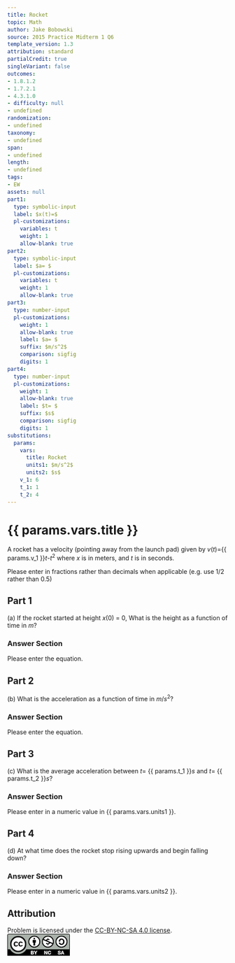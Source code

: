 ```yaml
---
title: Rocket
topic: Math
author: Jake Bobowski
source: 2015 Practice Midterm 1 Q6
template_version: 1.3
attribution: standard
partialCredit: true
singleVariant: false
outcomes:
- 1.8.1.2
- 1.7.2.1
- 4.3.1.0
- difficulty: null
- undefined
randomization:
- undefined
taxonomy:
- undefined
span:
- undefined
length:
- undefined
tags:
- EW
assets: null
part1:
  type: symbolic-input
  label: $x(t)=$
  pl-customizations:
    variables: t
    weight: 1
    allow-blank: true
part2:
  type: symbolic-input
  label: $a= $
  pl-customizations:
    variables: t
    weight: 1
    allow-blank: true
part3:
  type: number-input
  pl-customizations:
    weight: 1
    allow-blank: true
    label: $a= $
    suffix: $m/s^2$
    comparison: sigfig
    digits: 1
part4:
  type: number-input
  pl-customizations:
    weight: 1
    allow-blank: true
    label: $t= $
    suffix: $s$
    comparison: sigfig
    digits: 1
substitutions:
  params:
    vars:
      title: Rocket
      units1: $m/s^2$
      units2: $s$
    v_1: 6
    t_1: 1
    t_2: 4
---
```

# {{ params.vars.title }}
A rocket has a velocity (pointing away from the launch pad) given by $v(t)$={{ params.v_1 }}$t$-$t^2$
where $x$ is in meters, and $t$ is in seconds.

Please enter in fractions rather than decimals when applicable (e.g. use 1/2 rather than 0.5)

## Part 1

(a) If the rocket started at height $x(0)$ = 0, What is the height as a function of time in $m$?

### Answer Section

Please enter the equation.

## Part 2

(b) What is the acceleration as a function of time in $m/s^2$?

### Answer Section

Please enter the equation.

## Part 3

(c) What is the average acceleration between $t =$ {{ params.t_1 }}$s$ and $t =$ {{ params.t_2 }}$s$?

### Answer Section

Please enter in a numeric value in {{ params.vars.units1 }}.

## Part 4

(d) At what time does the rocket stop rising upwards and begin falling down?

### Answer Section

Please enter in a numeric value in {{ params.vars.units2 }}.

## Attribution

Problem is licensed under the [CC-BY-NC-SA 4.0 license](https://creativecommons.org/licenses/by-nc-sa/4.0/).<br> ![The Creative Commons 4.0 license requiring attribution-BY, non-commercial-NC, and share-alike-SA license.](https://raw.githubusercontent.com/firasm/bits/master/by-nc-sa.png)